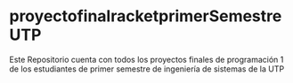 # proyectofinalracketprimerSemestreUTP
Este Repositorio cuenta con todos los proyectos finales de programación 1 de los estudiantes de primer semestre de ingeniería de sistemas de la UTP
